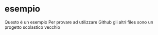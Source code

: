 # esempio
Questo è un esempio
Per provare ad utilizzare Github gli
altri files sono un progetto scolastico
vecchio
